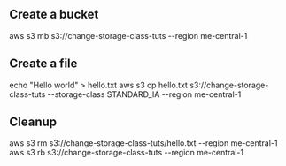 ## Create a bucket

aws s3 mb s3://change-storage-class-tuts --region me-central-1

## Create a file

echo "Hello world" > hello.txt
aws s3 cp hello.txt s3://change-storage-class-tuts --storage-class STANDARD_IA --region me-central-1

## Cleanup

aws s3 rm s3://change-storage-class-tuts/hello.txt --region me-central-1
aws s3 rb s3://change-storage-class-tuts --region me-central-1
